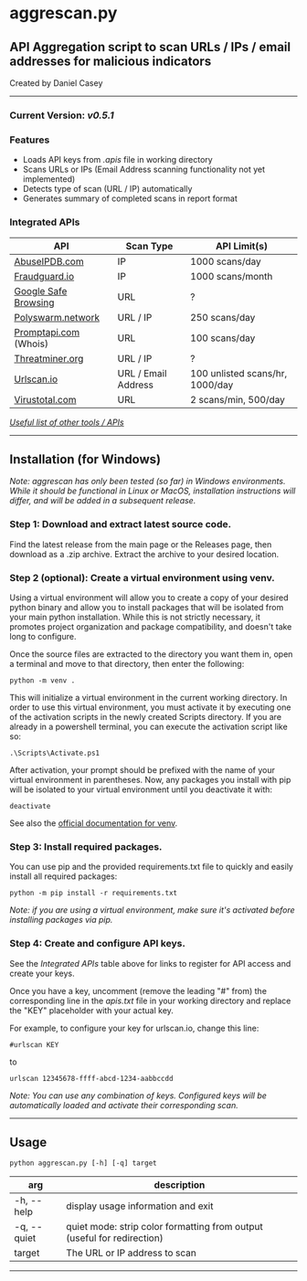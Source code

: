# aggrescan.py

##  API Aggregation script to scan URLs / IPs / email addresses for malicious indicators

Created by Daniel Casey

---
### Current Version: *v0.5.1*
### Features
 - Loads API keys from *.apis* file in working directory
 - Scans URLs or IPs (Email Address scanning functionality not yet implemented)
 - Detects type of scan (URL / IP) automatically
 - Generates summary of completed scans in report format

### Integrated APIs
| API | Scan Type | API Limit(s) |
|--|--|--|
| [AbuseIPDB.com](https://docs.abuseipdb.com/#introduction) | IP | 1000 scans/day
|[Fraudguard.io](https://docs.fraudguard.io/)|IP| 1000 scans/month |
|[Google Safe Browsing](https://developers.google.com/safe-browsing/v4/lookup-api)| URL | ? |
|[Polyswarm.network](https://docs.polyswarm.io/consumers) | URL / IP | 250 scans/day |
|[Promptapi.com](https://promptapi.com/marketplace/description/whois-api#documentation-tab) (Whois)| URL | 100 scans/day |
|[Threatminer.org](https://www.threatminer.org/api.php)|URL / IP|?|
|[Urlscan.io](https://urlscan.io/docs/api/)|URL / Email Address| 100 unlisted scans/hr, 1000/day|
|[Virustotal.com](https://developers.virustotal.com/reference/overview)|URL|2 scans/min, 500/day|

*[Useful list of other tools / APIs](https://zeltser.com/lookup-malicious-websites/)*

___

## Installation (for Windows)
*Note: aggrescan has only been tested (so far) in Windows environments. While it should be functional in Linux or MacOS, installation instructions will differ, and will be added in a subsequent release.*

### Step 1: Download and extract latest source code.
Find the latest release from the main page or the Releases page, then download as a .zip archive. Extract the archive to your desired location.

### Step 2 (optional): Create a virtual environment using venv.

Using a virtual environment will allow you to create a copy of your desired python binary and allow you to install packages that will be isolated from your main python installation. While this is not strictly necessary, it promotes project organization and package compatibility, and doesn't take long to configure.

Once the source files are extracted to the directory you want them in, open a terminal and move to that directory, then enter the following:

    python -m venv .


This will initialize a virtual environment in the current working directory. In order to use this virtual environment, you must activate it by executing one of the activation scripts in the newly created Scripts directory. If you are already in a powershell terminal, you can execute the activation script like so:

    .\Scripts\Activate.ps1

After activation, your prompt should be prefixed with the name of your virtual environment in parentheses. Now, any packages you install with pip will be isolated to your virtual environment until you deactivate it with:

    deactivate

See also the [official documentation for venv](https://docs.python.org/3/library/venv.html).

### Step 3: Install required packages.
You can use pip and the provided requirements.txt file to quickly and easily install all required packages:

    python -m pip install -r requirements.txt

*Note: if you are using a virtual environment, make sure it's activated before installing packages via pip.*

### Step 4: Create and configure API keys.
See the *Integrated APIs* table above for links to register for API access and create your keys.

Once you have a key, uncomment (remove the leading "#" from) the corresponding line in the *apis.txt* file in your working directory and replace the "KEY" placeholder with your actual key.

For example, to configure your key for urlscan.io, change this line:

    #urlscan KEY

to

    urlscan 12345678-ffff-abcd-1234-aabbccdd



*Note: You can use any combination of keys. Configured keys will be automatically loaded and activate their corresponding scan.*




___

## Usage


    python aggrescan.py [-h] [-q] target

| arg | description |
|--|--|
| -h, --help | display usage information and exit |
| -q, --quiet | quiet mode: strip color formatting from output (useful for redirection)
| target | The URL or IP address to scan

___

